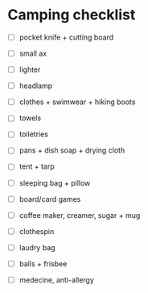 # Camping checklist

- [ ] pocket knife + cutting board
- [ ] small ax
- [ ] lighter
- [ ] headlamp
- [ ] clothes + swimwear + hiking boots
- [ ] towels
- [ ] toiletries
- [ ] pans + dish soap + drying cloth
- [ ] tent + tarp
- [ ] sleeping bag + pillow
- [ ] board/card games
- [ ] coffee maker, creamer, sugar + mug
- [ ] clothespin
- [ ] laudry bag
- [ ] balls + frisbee
- [ ] medecine, anti-allergy

